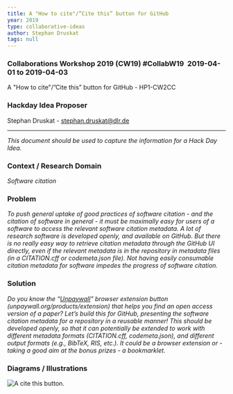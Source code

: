 ```yaml
---
title: A "How to cite"/”Cite this” button for GitHub
year: 2019
type: collaborative-ideas
author: Stephan Druskat
tags: null
---
```

### Collaborations Workshop 2019 (CW19) #CollabW19  2019-04-01 to 2019-04-03

A "How to cite"/”Cite this” button for GitHub - HP1-CW2CC


### **Hackday Idea Proposer**

Stephan Druskat - stephan.druskat@dlr.de

---


_This document should be used to capture the information for a Hack Day Idea._


### **Context / Research Domain**

_Software citation_


### **Problem**

_To push general uptake of good practices of software citation - and the citation of software in general - it must be maximally easy for users of a software to access the relevant software citation metadata. A lot of research software is developed openly, and available on GitHub. But there is no really easy way to retrieve citation metadata through the GitHub UI directly, even if the relevant metadata is in the repository in metadata files (in a CITATION.cff or codemeta.json file). Not having easily consumable citation metadata for software impedes the progress of software citation._


### **Solution**

_Do you know the “[Unpaywall](https://unpaywall.org/products/extension)” browser extension button (unpaywall.org/products/extension) that helps you find an open access version of a paper? Let’s build this for GitHub, presenting the software citation metadata for a repository in a reusable manner! This should be developed openly, so that it can potentially be extended to work with different metadata formats (CITATION.cff, codemeta.json), and different output formats (e.g., BibTeX, RIS, etc.). It could be a browser extension or - taking a good aim at the bonus prizes - a bookmarklet._


### **Diagrams / Illustrations**


![A cite this button.](../images/cw19-citethis.jpg)
